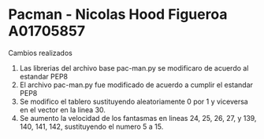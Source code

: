 # Pacman - Nicolas Hood Figueroa A01705857

Cambios realizados
1. Las librerias del archivo base pac-man.py se modificaro de acuerdo al estandar PEP8
2. El archivo pac-man.py fue modificado de acuerdo a cumplir el estandar PEP8
3. Se modifico el tablero sustituyendo aleatoriamente 0 por 1 y viceversa en el vector en la linea 30.
4. Se aumento la velocidad de los fantasmas en lineas 24, 25, 26, 27, y 139, 140, 141, 142, sustituyendo el numero 5 a 15.
 